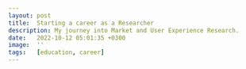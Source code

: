 ```yaml
---
layout: post
title:  Starting a career as a Researcher
description: My journey into Market and User Experience Research.
date:   2022-10-12 05:01:35 +0300
image:  ''
tags:   [education, career]
---
```


